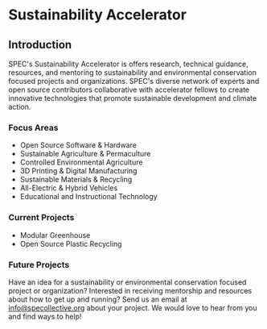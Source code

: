# Sustainability Accelerator

## Introduction

SPEC's Sustainability Accelerator is offers research, technical guidance, resources, and mentoring to sustainability and environmental conservation focused projects and organizations. SPEC's diverse network of experts and open source contributors collaborative with accelerator fellows to create innovative technologies that promote sustainable development and climate action.

### Focus Areas

* Open Source Software & Hardware
* Sustainable Agriculture & Permaculture
* Controlled Environmental Agriculture
* 3D Printing & Digital Manufacturing
* Sustainable Materials & Recycling
* All-Electric & Hybrid Vehicles
* Educational and Instructional Technology

### Current Projects

* Modular Greenhouse
* Open Source Plastic Recycling

### Future Projects

Have an idea for a sustainability or environmental conservation focused project or organization? Interested in receiving mentorship and resources about how to get up and running? Send us an email at [info@specollective.org](mailto:@info@specollective.org) about your project. We would love to hear from you and find ways to help!

